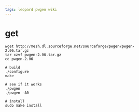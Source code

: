```yaml
---
tags: leopard pwgen wiki
---
```


# get

    wget http://mesh.dl.sourceforge.net/sourceforge/pwgen/pwgen-2.06.tar.gz
    tar xzvf pwgen-2.06.tar.gz
    cd pwgen-2.06

    # build
    ./configure
    make

    # see if it works
    ./pwgen
    ./pwgen -A0

    # install
    sudo make install
